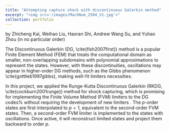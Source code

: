 ```yaml
---
title: "Attempting capture shock with discontinuous Galerkin method"
excerpt: "<img src='/images/MachNum_2504_V1.jpg'>"
collection: portfolio
---
```

by Zhicheng Kai, Weihao Liu, Haoran Shi, Andrew Wang Su, and Yuhao Zhou (in no particular order)

The Discontinuous Galerkin (DG, \cite{fish2007first}) method is a popular Finite Element Method (FEM) that treats the computational domain as smaller, non-overlapping subdomains with polynomial approximations to represent the states. However, with these discontinuities, oscillations may appear in higher-order DG methods, such as the Gibbs phenomenon \cite{gottlieb1997gibbs}, making well-fit limiters necessities. 

In this project, we applied the Runge-Kutta Discontinuous Galerkin (RKDG, \cite{cockburn2001runge}) method for shock capturing, which is promising for implementing the Finite Volume Method (FVM) limiters to the DG codes% without requiring the development of new limiters
. The $p$-order states are first interpolated to $p=1$, equivalent to the second-order FVM states. Then, a second-order FVM limiter is implemented to the states with oscillations. Once active, it will reconstruct limited states and project them backward to order $p$.
